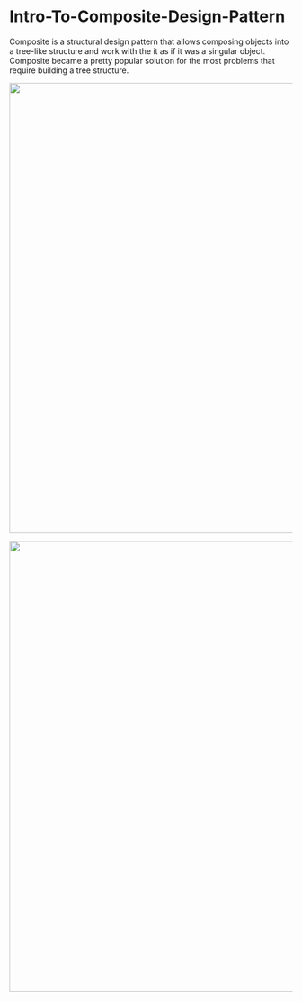 # Intro-To-Composite-Design-Pattern

Composite is a structural design pattern that allows composing objects into a tree-like structure and work with the it as if it was a singular object.
Composite became a pretty popular solution for the most problems that require building a tree structure.

<p align="center">
  <img src="https://user-images.githubusercontent.com/75223567/174620024-0c01e98a-5c2a-46cd-b604-b217f37460d8.png" width="800">
</p>

<p align="center">
  <img src="https://user-images.githubusercontent.com/75223567/174620075-5adb9718-70fd-4666-a4bf-09abaa64da45.png" width="800">
</p>
